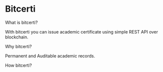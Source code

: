 # Bitcerti

What is bitcerti?

With bitcerti you can issue academic certificate using simple REST API over blockchain.

Why bitcerti?

Permanent and Auditable academic records.

How bitcerti?



